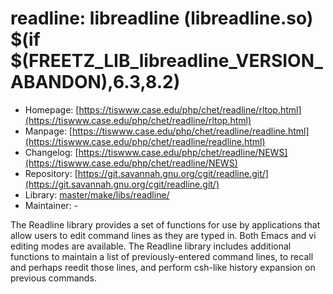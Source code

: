# readline: libreadline (libreadline.so) $(if $(FREETZ_LIB_libreadline_VERSION_ABANDON),6.3,8.2)
 - Homepage: [https://tiswww.case.edu/php/chet/readline/rltop.html](https://tiswww.case.edu/php/chet/readline/rltop.html)
 - Manpage: [https://tiswww.case.edu/php/chet/readline/readline.html](https://tiswww.case.edu/php/chet/readline/readline.html)
 - Changelog: [https://tiswww.case.edu/php/chet/readline/NEWS](https://tiswww.case.edu/php/chet/readline/NEWS)
 - Repository: [https://git.savannah.gnu.org/cgit/readline.git/](https://git.savannah.gnu.org/cgit/readline.git/)
 - Library: [master/make/libs/readline/](https://github.com/Freetz-NG/freetz-ng/tree/master/make/libs/readline/)
 - Maintainer: -

The Readline library provides a set of functions for use by applications that allow users to edit command lines as they are typed in. Both Emacs and vi editing modes are available. The Readline library includes additional functions to maintain a list of previously-entered command lines, to recall and perhaps reedit those lines, and perform csh-like history expansion on previous commands.
